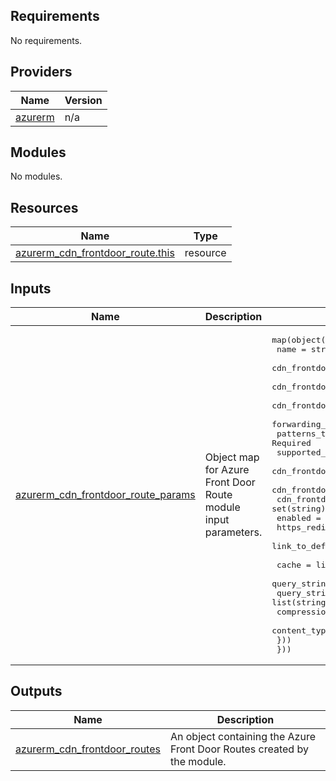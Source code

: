 <!-- BEGIN_TF_DOCS -->
<!-- markdown-table-prettify-ignore-start -->
## Requirements

No requirements.

## Providers

| Name | Version |
|------|---------|
| <a name="provider_azurerm"></a> [azurerm](#provider\_azurerm) | n/a |

## Modules

No modules.

## Resources

| Name | Type |
|------|------|
| [azurerm_cdn_frontdoor_route.this](https://registry.terraform.io/providers/hashicorp/azurerm/latest/docs/resources/cdn_frontdoor_route) | resource |

## Inputs

| Name | Description | Type | Default | Required |
|------|-------------|------|---------|:--------:|
| <a name="input_azurerm_cdn_frontdoor_route_params"></a> [azurerm\_cdn\_frontdoor\_route\_params](#input\_azurerm\_cdn\_frontdoor\_route\_params) | Object map for Azure Front Door Route module input parameters. | <pre>map(object({<br>    name                            = string       # Required<br>    cdn_frontdoor_endpoint_id       = string       # Required<br>    cdn_frontdoor_origin_group_id   = string       # Required<br>    cdn_frontdoor_origin_ids        = list(string) # Required<br>    forwarding_protocol             = string<br>    patterns_to_match               = list(string) # Required<br>    supported_protocols             = set(string)  # Required<br>    cdn_frontdoor_custom_domain_ids = set(string)<br>    cdn_frontdoor_origin_path       = string<br>    cdn_frontdoor_rule_set_ids      = set(string)<br>    enabled                         = bool<br>    https_redirect_enabled          = bool<br>    link_to_default_domain          = bool<br><br>    cache = list(object({<br>      query_string_caching_behavior = string<br>      query_strings                 = list(string)<br>      compression_enabled           = bool<br>      content_types_to_compress     = list(string)<br>    }))<br>  }))</pre> | n/a | yes |

## Outputs

| Name | Description |
|------|-------------|
| <a name="output_azurerm_cdn_frontdoor_routes"></a> [azurerm\_cdn\_frontdoor\_routes](#output\_azurerm\_cdn\_frontdoor\_routes) | An object containing the Azure Front Door Routes created by the module. |
<!-- markdown-table-prettify-ignore-end -->

<!-- END_TF_DOCS -->